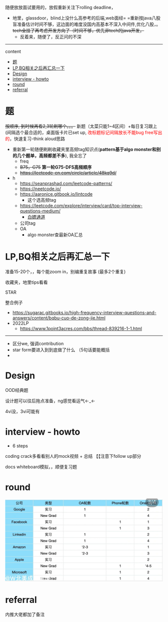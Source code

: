 随便放放面试要用的，放假重新关注下rolling deadline，

<!-- * [矿列表](https://github.com/quantprep/quantnewgrad2022) -->
* 地里，glassdoor，blind上没什么高参考的后端,web面经= =重新按java八股盲准备估计时间不够，这边面的难度没国内高基本不深入中间件,优化八股，。~~tech全挂了再考虑开发方向了（时间不够，优先非tech的java开发，~~
  * 反着来，随便了，反正问的不深

---

content

* [题](#题)
* [LP,BQ相关之后再汇总一下](#lpbq相关之后再汇总一下)
* [Design](#design)
* [interview - howto](#interview---howto)
* [round](#round)
* [referral](#referral)

# 题

~~按顺序, 到时候再看2,3轮刷哪个。。。~~ 新题（太菜只能1~4区间）+每日复习跟上(间隔选个最合适的，桌面版卡片已set up, <font color="red">改标题标记间隔放长不能bug free写出的</font>，快速复习-think aloud思路

* 重新第一轮随便刷刷收藏夹里高频tag知识点(**pattern基于algo monster和别的几个题单，高频都差不多**), 我全忘了
  * freq
  * ~~B75，G75~~ **第一轮G75-DFS高频顺序**
  * ~~https://leetcode-cn.com/circle/article/48kq9d/~~
* h
  * https://seanprashad.com/leetcode-patterns/
  * https://neetcode.io/
  * https://aaronice.gitbook.io/lintcode
    * 这个选高频tag
  * https://leetcode.com/explore/interview/card/top-interview-questions-medium/
    * [白嫖通道](https://github.com/hxu296/leetcode-company-wise-problems-2022)
  * 公司tag
  * OA
    * algo monster查最新OA汇总

# LP,BQ相关之后再汇总一下

准备15-20个，，每个能zoom in，别编重复故事 (最多2个重复)

收藏夹，地里tips看看

STAR

整合例子

* https://sugarac.gitbooks.io/high-frequency-interview-questions-and-answers/content/bqbu-cuo-de-zong-jie.html
* 2022LP
  * https://www.1point3acres.com/bbs/thread-839216-1-1.html

---

* 区分we, 强调contribution
* star form要进入到到底做了什么 （5句话要能概括
* 

# Design

OOD经典题

设计题可以往后拖点准备，ng感觉看运气←_←

4vi没，3vi可能有

# interview - howto

- 6 steps

coding crack多看看别人的mock视频 + 总结 【【注意下follow up部分

docs whiteboard模拟，，顺便复习题

# round

![](/static/2022-05-30-19-15-43.png)

# referral

内推大佬都加了备注